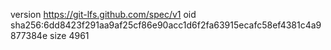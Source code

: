 version https://git-lfs.github.com/spec/v1
oid sha256:6dd8423f291aa9af25cf86e90acc1d6f2fa63915ecafc58ef4381c4a9877384e
size 4961
